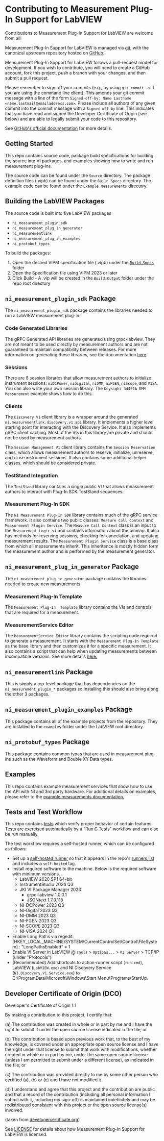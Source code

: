 # Contributing to Measurement Plug-In Support for LabVIEW

Contributions to Measurement Plug-In Support for LabVIEW are welcome from all!

Measurement Plug-In Support for LabVIEW is managed via [git](https://git-scm.com), with the canonical upstream
repository hosted on [GitHub](https://github.com/ni/measurement-services-labview/).

Measurement Plug-In Support for LabVIEW follows a pull-request model for development.  If you wish to
contribute, you will need to create a GitHub account, fork this project, push a
branch with your changes, and then submit a pull request.

Please remember to sign off your commits (e.g., by using `git commit -s` if you
are using the command line client). This amends your git commit message with a line
of the form `Signed-off-by: Name Lastname <name.lastmail@emailaddress.com>`. Please
include all authors of any given commit into the commit message with a
`Signed-off-by` line. This indicates that you have read and signed the Developer
Certificate of Origin (see below) and are able to legally submit your code to
this repository.

See [GitHub's official documentation](https://help.github.com/articles/using-pull-requests/) for more details.

## Getting Started

This repo contains source code, package build specifications for building the source into VI packages, and examples showing how to write and run measurement plug-ins.

The source code can be found under the `Source` directory. The package definition files (.vipb) can be found under the `Build Specs` directory. The example code can be found under the `Example Measurements` directory.

## Building the LabVIEW Packages

The source code is built into five LabVIEW packages

* `ni_measurement_plugin_sdk`
* `ni_measurement_plug_in_generator`
* `ni_measurementlink`
* `ni_measurement_plug_in_examples`
* `ni_protobuf_types`

To build the packages:

1. Open the desired VIPM specification file (.vipb) under the [`Build Specs`](https://github.com/ni/measurement-plugin-labview/tree/main/Source/Build%20Specs) folder
2. Open the Specification file using VIPM 2023 or later
3. Click Build - A .vip will be created in the `Build Output` folder under the repo root directory

## `ni_measurement_plugin_sdk` Package

The `ni_measurement_plugin_sdk` package contains the libraries needed to run a LabVIEW measurement plug-in.

### Code Generated Libraries

The gRPC Generated API libraries are generated using grpc-labview. They are not meant to be used directly by measurement authors and are not guaranteed to maintain compatibility between releases. For more information on generating these libraries, see the documentation [here](docs/Regenerating%20Server%20and%20Client.md).

### Sessions

There are 6 session libraries that allow measurement authors to initialize instrument sessions: `niDCPower`, `niDigital`, `niDMM`, `niFGEN`, `niScope`, and `VISA`. You can also write your own session library. The `Keysight 34401A DMM Measurement` example shows how to do this.

### Clients

The `Discovery V1` client library is a wrapper around the generated `ni.measurementlink.discovery.v1.api` library. It implements a higher level starting point for interacting with the Discovery Service. It also implements gRPC client caching. Most of the VIs in this library are private and should not be used by measurement authors.

The `Session Management V1` client library contains the `Session Reservation` class, which allows measurement authors to reserve, initialize, unreserve, and close instrument sessions. It also contains some additional helper classes, which should be considered private.

### TestStand Integration

The `TestStand` library contains a single public VI that allows measurement authors to interact with Plug-In SDK TestStand sequences.

### Measurement Plug-In SDK

The `NI Measurement Plug-In SDK` library contains much of the gRPC service framework. It also contains two public classes: `Measure Call Context` and `Measurement Plugin Service`. The `Measure Call Context` class is an input to the `Measurement Logic.vi` and contains information about the pinmap. It also has methods for reserving sessions, checking for cancelation, and updating measurement results. The `Measurement Plugin Service` class is a base class from which all measurements inherit. This inheritence is mostly hidden form the measurement author and is performed by the measurement generator.

## `ni_measurement_plug_in_generator` Package

The `ni_measurement_plug_in_generator` package contains the libraries needed to create new measurements.

### Measurement Plug-In Template

The `Measurement Plug-In  Template` library contains the VIs and controls that are required for a measurement.

### MeasurementService Editor

The `MeasurementService Editor` library contains the scripting code required to generate a measurement. It starts with the `Measurement Plug-In Template` as the base library and then customizes it for a specific measurement. It also contains a script that can help when updating measurements between incompatible versions. See more details [here.](docs/Upgrading%20to%20Version%202.0.md)

## `ni_measurementlink` Package

This is simply a top-level package that has dependencies on the `ni_measurement_plugin_*` packages so installing this should also bring along the other 3 packages.

## `ni_measurement_plugin_examples` Package

This package contains all of the example projects from the repository. They are installed to the `examples` folder under the LabVIEW root directory.

## `ni_protobuf_types` Package

This package contains common types that are used in measurement plug-ins such as the Waveform and Double XY Data types.

## Examples

This repo contains example measurement services that show how to use the API with NI and 3rd party hardware. For additional details on examples, please refer to the [example measurements documentation.](Source/Example%20Measurements/README.md)

## Tests and Test Workflow

This repo contains [tests](Source/Tests) which verify proper behavior of certain features.  Tests are exercised automatically by a ["Run G Tests"](.github/workflows/run_g_tests.yml) workflow and can also be run manually.

The test workflow requires a self-hosted runner, which can be configured as follows:
  - Set up a [self-hosted runner](https://github.com/ni/measurement-plugin-labview/settings/actions/runners/new) so that it appears in the repo's [runners list](https://github.com/ni/measurement-plugin-labview/settings/actions/runners) and includes a `self-hosted` tag.
  - Install required software to the machine. Below is the required software with minimum versions.
      - LabVIEW 2020 SP1 64-bit
      - InstrumentStudio 2024 Q3
      - JKI VI Package Manager 2023
          - grpc-labview 1.0.0.1
          - JSONtext 1.7.0.118
      - NI-DCPower 2023 Q3
      - NI-Digital 2023 Q3
      - NI-DMM 2023 Q3
      - NI-FGEN 2023 Q3
      - NI-SCOPE 2023 Q3
      - NI-VISA 2024 Q1
  - Enable Long Paths via regedit: \[HKEY_LOCAL_MACHINE\SYSTEM\CurrentControlSet\Control\FileSystem\] : "LongPathsEnabled" = 1
  - Enable VI Server in LabVIEW @ `Tools` > `Options...` > `VI Server` > TCP/IP (under "Protocols")
  - (Recommended) Add shortcuts to action-runner script (`run.cmd`), LabVIEW (`LabVIEW.exe`) and NI Discovery Service (`NI.Discovery.V1.Service.exe`) to C:\ProgramData\Microsoft\Windows\Start Menu\Programs\StartUp.

## Developer Certificate of Origin (DCO)

   Developer's Certificate of Origin 1.1

   By making a contribution to this project, I certify that:

   (a) The contribution was created in whole or in part by me and I
       have the right to submit it under the open source license
       indicated in the file; or

   (b) The contribution is based upon previous work that, to the best
       of my knowledge, is covered under an appropriate open source
       license and I have the right under that license to submit that
       work with modifications, whether created in whole or in part
       by me, under the same open source license (unless I am
       permitted to submit under a different license), as indicated
       in the file; or

   (c) The contribution was provided directly to me by some other
       person who certified (a), (b) or (c) and I have not modified
       it.

   (d) I understand and agree that this project and the contribution
       are public and that a record of the contribution (including all
       personal information I submit with it, including my sign-off) is
       maintained indefinitely and may be redistributed consistent with
       this project or the open source license(s) involved.

(taken from [developercertificate.org](https://developercertificate.org/))

See [LICENSE](https://github.com/ni/measurement-services-labview/blob/master/LICENSE)
for details about how Measurement Plug-In Support for LabVIEW is licensed.
